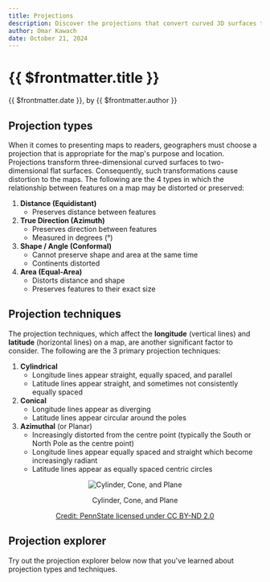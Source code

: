```yaml
---
title: Projections
description: Discover the projections that convert curved 3D surfaces to flat 2D surfaces.
author: Omar Kawach
date: October 21, 2024
---
```


# {{ $frontmatter.title }}

{{ $frontmatter.date }}, by {{ $frontmatter.author }}

## Projection types

When it comes to presenting maps to readers, geographers must choose a projection that is appropriate for the map's purpose and location. Projections transform three-dimensional curved surfaces to two-dimensional flat surfaces. Consequently, such transformations cause distortion to the maps. The following are the 4 types in which the relationship between features on a map may be distorted or preserved:

1. **Distance (Equidistant)**
   - Preserves distance between features
2. **True Direction (Azimuth)**
   - Preserves direction between features
   - Measured in degrees (°)
3. **Shape / Angle (Conformal)**
   - Cannot preserve shape and area at the same time
   - Continents distorted
4. **Area (Equal-Area)**
   - Distorts distance and shape
   - Preserves features to their exact size

## Projection techniques

The projection techniques, which affect the **longitude** (vertical lines) and **latitude** (horizontal lines) on a map, are another significant factor to consider. The following are the 3 primary projection techniques:

1. **Cylindrical**
   - Longitude lines appear straight, equally spaced, and parallel
   - Latitude lines appear straight, and sometimes not consistently equally spaced
2. **Conical**
   - Longitude lines appear as diverging
   - Latitude lines appear circular around the poles
3. **Azimuthal** (or Planar)
   - Increasingly distorted from the centre point (typically the South or North Pole as the centre point)
   - Longitude lines appear equally spaced and straight which become increasingly radiant
   - Latitude lines appear as equally spaced centric circles

<div style="text-align: center;">
  <img src="../../../assets/images/projection_surfaces.png" alt="Cylinder, Cone, and Plane" />
  <p>Cylinder, Cone, and Plane</p>
  <a href="https://creativecommons.org/licenses/by-nc-sa/4.0/" target="_blank">Credit: PennState licensed under CC BY-ND 2.0</a>
</div>

## Projection explorer

Try out the projection explorer below now that you've learned about projection types and techniques.

<ProjectionExplorer />